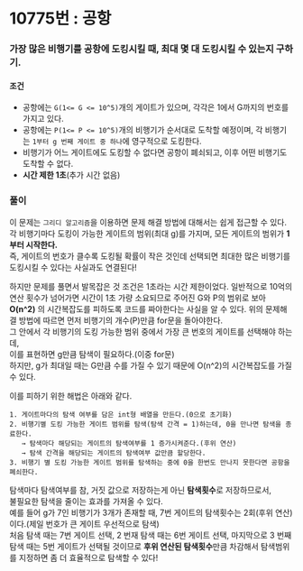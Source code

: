 # 10775번 : 공항
### 가장 많은 비행기를 공항에 도킹시킬 때, 최대 몇 대 도킹시킬 수 있는지 구하기.
#### 조건
- 공항에는 ```G(1<= G <= 10^5)```개의 게이트가 있으며, 각각은 1에서 G까지의 번호를 가지고 있다.
- 공항에는 ```P(1<= P <= 10^5)```개의 비행기가 순서대로 도착할 예정이며, 각 비행기는 ```1부터 g 번째 게이트 중 하나```에 영구적으로 도킹한다.
- 비행기가 어느 게이트에도 도킹할 수 없다면 공항이 폐쇠되고, 이후 어떤 비행기도 도착할 수 없다.
- **시간 제한 1초**(추가 시간 없음)
### 풀이
이 문제는 ```그리디 알고리즘```을 이용하면 문제 해결 방법에 대해서는 쉽게 접근할 수 있다.
각 비행기마다 도킹이 가능한 게이트의 범위(최대 g)를 가지며, 모든 게이트의 범위가 **1부터 시작한다.**  
즉, 게이트의 번호가 클수록 도킹될 확률이 작은 것인데 선택되면 최대한 많은 비행기를 도킹시킬 수 있다는 사실과도 연결된다!  

하지만 문제를 풀면서 발목잡은 것 조건은 1초라는 시간 제한이었다.
일반적으로 10억의 연산 횟수가 넘어가면 시간이 1초 가량 소요되므로 주어진 G와 P의 범위로 보아  
**O(n^2)** 의 시간복잡도를 피하도록 코드를 짜야한다는 사실을 알 수 있다.
위의 문제해결 방법에 따르면 먼저 비행기의 개수(P)만큼 for문을 돌아야한다.  
그 안에서 각 비행기의 도킹 가능한 범위 중에서 가장 큰 번호의 게이트를 선택해야 하는데,  
이를 표현하면 g만큼 탐색이 필요하다.(이중 for문)  
하지만, g가 최대일 때는 G만큼 수를 가질 수 있기 때문에 O(n^2)의 시간복잡도를 가질 수 있다.

이를 피하기 위한 해법은 아래와 같다.
```
1. 게이트마다의 탐색 여부를 담은 int형 배열을 만든다.(0으로 초기화)
2. 비행기별 도킹 가능한 게이트 범위를 탐색(탐색 간격 = 1)하는데, 0을 만나면 탐색을 종료한다.
   → 탐색마다 해당되는 게이트의 탐색여부를 1 증가시켜준다.(후위 연산)
   → 탐색 간격을 해당되는 게이트의 탐색여부 값만큼 할당한다.
3. 비행기 별 도킹 가능한 게이트 범위를 탐색하는 중에 0을 한번도 만나지 못한다면 공항을 폐쇠한다.   
```
탐색마다 탐색여부를 참, 거짓 값으로 저장하는게 아닌 **탐색횟수**로 저장하므로서,  
불필요한 탐색을 줄이는 효과를 가져올 수 있다.  
예를 들어 g가 7인 비행기가 3개가 존재할 때, 7번 게이트의 탐색횟수는 2회(후위 연산)이다.(제일 번호가 큰 게이트 우선적으로 탐색)  
처음 탐색 때는 7번 게이트 선택, 2 번재 탐색 때는 6번 게이트 선택, 마지막으로 3 번째 탐색 때는 5번 게이트가 
선택될 것이므로 **후위 연산된 탐색횟수**만큼 차감해서 탐색범위를 지정하면 좀 더 효율적으로 탐색할 수 있다!
